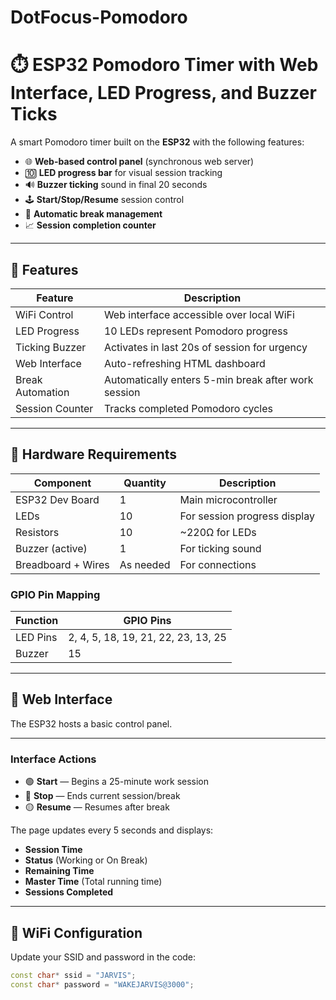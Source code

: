 # DotFocus-Pomodoro
# ⏱️ ESP32 Pomodoro Timer with Web Interface, LED Progress, and Buzzer Ticks

A smart Pomodoro timer built on the **ESP32** with the following features:

- 🌐 **Web-based control panel** (synchronous web server)
- 🔟 **LED progress bar** for visual session tracking
- 🔊 **Buzzer ticking** sound in final 20 seconds
- 🕹️ **Start/Stop/Resume** session control
- 🧠 **Automatic break management**
- 📈 **Session completion counter**

---

## 🚀 Features

| Feature            | Description |
|--------------------|-------------|
| WiFi Control       | Web interface accessible over local WiFi |
| LED Progress       | 10 LEDs represent Pomodoro progress |
| Ticking Buzzer     | Activates in last 20s of session for urgency |
| Web Interface      | Auto-refreshing HTML dashboard |
| Break Automation   | Automatically enters 5-min break after work session |
| Session Counter    | Tracks completed Pomodoro cycles |

---

## 🔌 Hardware Requirements

| Component       | Quantity | Description                   |
|------------------|----------|-------------------------------|
| ESP32 Dev Board  | 1        | Main microcontroller          |
| LEDs             | 10       | For session progress display  |
| Resistors        | 10       | ~220Ω for LEDs                |
| Buzzer (active)  | 1        | For ticking sound             |
| Breadboard + Wires| As needed | For connections              |

### GPIO Pin Mapping

| Function     | GPIO Pins              |
|--------------|------------------------|
| LED Pins     | 2, 4, 5, 18, 19, 21, 22, 23, 13, 25 |
| Buzzer       | 15                     |

---

## 📲 Web Interface

The ESP32 hosts a basic control panel.

---

### Interface Actions

- 🟢 **Start** — Begins a 25-minute work session
- 🔴 **Stop** — Ends current session/break
- 🟡 **Resume** — Resumes after break

The page updates every 5 seconds and displays:

- **Session Time**
- **Status** (Working or On Break)
- **Remaining Time**
- **Master Time** (Total running time)
- **Sessions Completed**

---

## 📡 WiFi Configuration

Update your SSID and password in the code:

```cpp
const char* ssid = "JARVIS";
const char* password = "WAKEJARVIS@3000";
